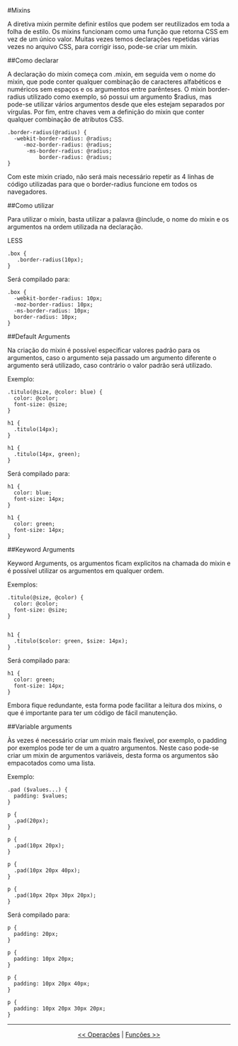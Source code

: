 #Mixins

A diretiva mixin permite definir estilos que podem ser reutilizados em toda a folha de estilo. Os mixins funcionam como uma função que retorna CSS em vez de um único valor.
Muitas vezes temos declarações repetidas várias vezes no arquivo CSS, para corrigir isso, pode-se criar um mixin.

##Como declarar

A declaração do mixin começa com .mixin, em seguida vem o nome do mixin, que pode conter qualquer combinação de caracteres alfabéticos e numéricos sem espaços e os argumentos entre parênteses. O mixin border-radius utilizado como exemplo, só possui um argumento $radius, mas pode-se utilizar vários argumentos desde que eles estejam separados por vírgulas. Por fim, entre chaves vem a definição do mixin que conter qualquer combinação de atributos CSS.


```
.border-radius(@radius) {
  -webkit-border-radius: @radius;
     -moz-border-radius: @radius;
      -ms-border-radius: @radius;
          border-radius: @radius;
}
````

Com este mixin criado, não será mais necessário repetir as 4 linhas de código utilizadas para que o border-radius funcione em todos os navegadores.

##Como utilizar

Para utilizar o mixin, basta utilizar a palavra @include, o nome do mixin e os argumentos na ordem utilizada na declaração.

LESS

```
.box {
   .border-radius(10px);
}
```

Será compilado para:

```
.box {
  -webkit-border-radius: 10px;
  -moz-border-radius: 10px;
  -ms-border-radius: 10px;
  border-radius: 10px;
}
```

##Default Arguments

Na criação do mixin é possível especificar valores padrão para os argumentos, caso o argumento seja passado um argumento diferente o argumento será utilizado, caso contrário o valor padrão será utilizado.

Exemplo:

```
.titulo(@size, @color: blue) {
  color: @color;
  font-size: @size;
}

h1 {
  .titulo(14px);
}

h1 {
  .titulo(14px, green);
}
```

Será compilado para:

```
h1 {
  color: blue;
  font-size: 14px;
}

h1 {
  color: green;
  font-size: 14px;
}
```

##Keyword Arguments

Keyword Arguments, os argumentos ficam explicitos na chamada do mixin e é possível utilizar os argumentos em qualquer ordem.

Exemplos:

```
.titulo(@size, @color) {
  color: @color;
  font-size: @size;
}


h1 {
  .titulo($color: green, $size: 14px);
}
```

Será compilado para:

```
h1 {
  color: green;
  font-size: 14px;
}
```

Embora fique redundante, esta forma pode facilitar a leitura dos mixins, o que é importante para ter um código de fácil manutenção.

##Variable arguments

Às vezes é necessário criar um mixin mais flexível, por exemplo, o padding por exemplos pode ter de um a quatro argumentos. Neste caso pode-se criar um mixin de argumentos variáveis, desta forma os argumentos são empacotados como uma lista.

Exemplo:

```
.pad ($values...) {
  padding: $values;
}

p {
  .pad(20px);
}

p {
  .pad(10px 20px);
}

p {
  .pad(10px 20px 40px);
}

p {
  .pad(10px 20px 30px 20px);
}

```

Será compilado para:

```
p {
  padding: 20px;
}

p {
  padding: 10px 20px;
}

p {
  padding: 10px 20px 40px;
}

p {
  padding: 10px 20px 30px 20px;
}

```

___

<p align="center"><a href="operations.md"  title="Anterior"><< Operações</a> | <a href="functions.md" title="Próximo">Funções >></a></p>
